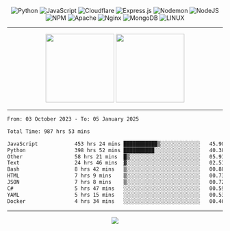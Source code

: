 <div align="center">
  
![Python](https://img.shields.io/badge/python-3670A0?style=for-the-badge&logo=python&logoColor=ffdd54) ![JavaScript](https://img.shields.io/badge/javascript-%23323330.svg?style=for-the-badge&logo=javascript&logoColor=%23F7DF1E) ![Cloudflare](https://img.shields.io/badge/Cloudflare-F38020?style=for-the-badge&logo=Cloudflare&logoColor=white) ![Express.js](https://img.shields.io/badge/express.js-%23404d59.svg?style=for-the-badge&logo=express&logoColor=%2361DAFB) ![Nodemon](https://img.shields.io/badge/NODEMON-%23323330.svg?style=for-the-badge&logo=nodemon&logoColor=%BBDEAD) ![NodeJS](https://img.shields.io/badge/node.js-6DA55F?style=for-the-badge&logo=node.js&logoColor=white) ![NPM](https://img.shields.io/badge/NPM-%23CB3837.svg?style=for-the-badge&logo=npm&logoColor=white) ![Apache](https://img.shields.io/badge/apache-%23D42029.svg?style=for-the-badge&logo=apache&logoColor=white) ![Nginx](https://img.shields.io/badge/nginx-%23009639.svg?style=for-the-badge&logo=nginx&logoColor=white) ![MongoDB](https://img.shields.io/badge/MongoDB-%234ea94b.svg?style=for-the-badge&logo=mongodb&logoColor=white) ![LINUX](https://img.shields.io/badge/Linux-FCC624?style=for-the-badge&logo=linux&logoColor=black)

---


<img src="https://github-readme-streak-stats.herokuapp.com/?user=anotherrandomonline&theme=react" height="160"/>
  
<img src="https://github-readme-stats.vercel.app/api?username=anotherrandomonline&show_icons=true&include_all_commits=true&theme=react" height="160"/>
</div>

---

<!--START_SECTION:waka-->

```txt
From: 03 October 2023 - To: 05 January 2025

Total Time: 987 hrs 53 mins

JavaScript            453 hrs 24 mins ███████████▒░░░░░░░░░░░░░   45.90 %
Python                398 hrs 52 mins ██████████░░░░░░░░░░░░░░░   40.38 %
Other                 58 hrs 21 mins  █▒░░░░░░░░░░░░░░░░░░░░░░░   05.91 %
Text                  24 hrs 46 mins  ▓░░░░░░░░░░░░░░░░░░░░░░░░   02.51 %
Bash                  8 hrs 42 mins   ▒░░░░░░░░░░░░░░░░░░░░░░░░   00.88 %
HTML                  7 hrs 9 mins    ▒░░░░░░░░░░░░░░░░░░░░░░░░   00.73 %
JSON                  7 hrs 8 mins    ▒░░░░░░░░░░░░░░░░░░░░░░░░   00.72 %
C#                    5 hrs 47 mins   ░░░░░░░░░░░░░░░░░░░░░░░░░   00.59 %
YAML                  5 hrs 15 mins   ░░░░░░░░░░░░░░░░░░░░░░░░░   00.53 %
Docker                4 hrs 34 mins   ░░░░░░░░░░░░░░░░░░░░░░░░░   00.46 %
```

<!--END_SECTION:waka-->

---

<div align="center">
  
![](https://github-profile-trophy.vercel.app/?username=anotherrandomonline&theme=darkhub&no-frame=true&no-bg=true&margin-w=4)

</div>
